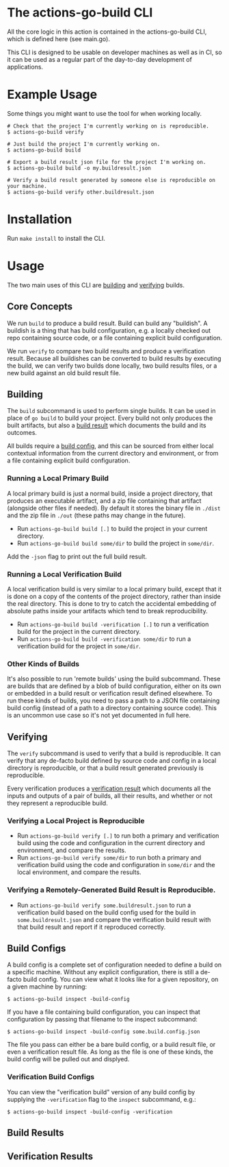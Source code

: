 # The actions-go-build CLI

All the core logic in this action is contained in the actions-go-build CLI,
which is defined here (see main.go).

This CLI is designed to be usable on developer machines as well as in CI,
so it can be used as a regular part of the day-to-day development of applications.

# Example Usage

Some things you might want to use the tool for when working locally.

```shell
# Check that the project I'm currently working on is reproducible.
$ actions-go-build verify

# Just build the project I'm currently working on.
$ actions-go-build build

# Export a build result json file for the project I'm working on.
$ actions-go-build build -o my.buildresult.json

# Verify a build result generated by someone else is reproducible on your machine.
$ actions-go-build verify other.buildresult.json
```

# Installation

Run `make install` to install the CLI.

# Usage

The two main uses of this CLI are [building](#building) and [verifying](#verifying) builds.

## Core Concepts

We run `build` to produce a build result. Build can build any "buildish". A buildish is
a thing that has build configuration, e.g. a locally checked out repo containing source
code, or a file containing explicit build configuration.

We run `verify` to compare two build results and produce a verification result. Because
all buildishes can be converted to build results by executing the build, we can verify
two builds done locally, two build results files, or a new build against an
old build result file.

## Building

The `build` subcommand is used to perform single builds. It can be used in place
of `go build` to build your project. Every build not only produces the built artifacts,
but also a [build result](#build-results) which documents the build and its outcomes.

All builds require a [build config](#build-configs), and this can be sourced from either
local contextual information from the current directory and environment, or from a
file containing explicit build configuration.

### Running a Local Primary Build

A local primary build is just a normal build, inside a project directory, that produces
an executable artifact, and a zip file containing that artifact (alongside other
files if needed). By default it stores the binary file in `./dist` and the zip file in
`./out` (these paths may change in the future).

- Run `actions-go-build build [.]` to build the project in your current directory.
- Run `actions-go-build build some/dir` to build the project in `some/dir`.

Add the `-json` flag to print out the full build result.

### Running a Local Verification Build

A local verification build is very similar to a local primary build, except that it
is done on a copy of the contents of the project directory, rather than inside the
real directory. This is done to try to catch the accidental embedding of absolute paths
inside your artifacts which tend to break reproducibility.

- Run `actions-go-build build -verification [.]` to run a verification build for the
project in the current directory.
- Run `actions-go-build build -verification some/dir` to run a verification build for
the project in `some/dir`.

### Other Kinds of Builds

It's also possible to run 'remote builds' using the build subcommand. These are builds
that are defined by a blob of build configuration, either on its own or embedded in a
build result or verification result defined elsewhere. To run these kinds of builds,
you need to pass a path to a JSON file containing build config (instead of a path to a
directory containing source code). This is an uncommon use case so it's not yet documented
in full here.

## Verifying

The `verify` subcommand is used to verify that a build is reproducible. It can verify that
any de-facto build defined by source code and config in a local directory is reproducible,
or that a build result generated previously is reproducible.

Every verification produces a [verification result](#verification-results) which documents
all the inputs and outputs of a pair of builds, all their results, and whether or not they
represent a reproducible build.

### Verifying a Local Project is Reproducible

- Run `actions-go-build verify [.]` to run both a primary and verification build using the
  code and configuration in the current directory and environment, and compare the results.
- Run `actions-go-build verify some/dir` to run both a primary and verification build using the
  code and configuration in `some/dir` and the local environment, and compare the results.

### Verifying a Remotely-Generated Build Result is Reproducible.

- Run `actions-go-build verify some.buildresult.json` to run a verification build based on
  the build config used for the build in `some.buildresult.json` and compare the verification
  build result with that build result and report if it reproduced correctly.

## Build Configs

A build config is a complete set of configuration needed to define a build on a specific
machine. Without any explicit configuration, there is still a de-facto build config.
You can view what it looks like for a given repository, on a given machine by running:

```shell
$ actions-go-build inspect -build-config
```

If you have a file containing build configuration, you can inspect that configuration by
passing that filename to the inspect subcommand:

```shell
$ actions-go-build inspect -build-config some.build.config.json
```

The file you pass can either be a bare build config, or a build result file, or even a
verification result file. As long as the file is one of these kinds, the build config
will be pulled out and displyed.

### Verification Build Configs

You can view the "verification build" version of any build config by supplying the
`-verification` flag to the `inspect` subcommand, e.g.:

```shell
$ actions-go-build inspect -build-config -verification
```

## Build Results

## Verification Results
